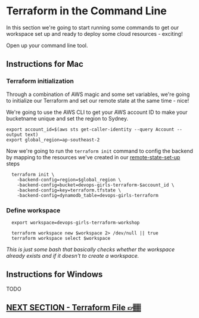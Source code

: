 # Terraform in the Command Line
In this section we're going to start running some commands to get our workspace set up and ready to deploy some cloud resources - exciting!

Open up your command line tool.

## Instructions for Mac

### Terraform initialization
Through a combination of AWS magic and some set variables, we're going to initialize our Terraform and set our remote state at the same time - nice!

We're going to use the AWS CLI to get your AWS account ID to make your bucketname unique and set the region to Sydney.

```
export account_id=$(aws sts get-caller-identity --query Account --output text)
export global_region=ap-southeast-2
```
Now we're going to run the `terraform init` command to config the backend by mapping to the resources we've created in our [remote-state-set-up](04-remote-state-set-up.md) steps

```
  terraform init \
    -backend-config=region=$global_region \
    -backend-config=bucket=devops-girls-terraform-$account_id \
    -backend-config=key=terraform.tfstate \
    -backend-config=dynamodb_table=devops-girls-terraform
```

### Define workspace

```
  export workspace=devops-girls-terraform-workshop

  terraform workspace new $workspace 2> /dev/null || true
  terraform workspace select $workspace
```
*This is just some bash that basically checks whether the workspace already exists and if it doesn't to create a workspace.*

## Instructions for Windows

TODO

## [NEXT SECTION  - Terraform File 👉🏽](06-terraform-files.md)
